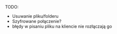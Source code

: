 TODO:
- Usuwanie pliku/folderu
- Szyfrowane połączenie?
- błędy w pisaniu pliku na kliencie nie rozłączają go
